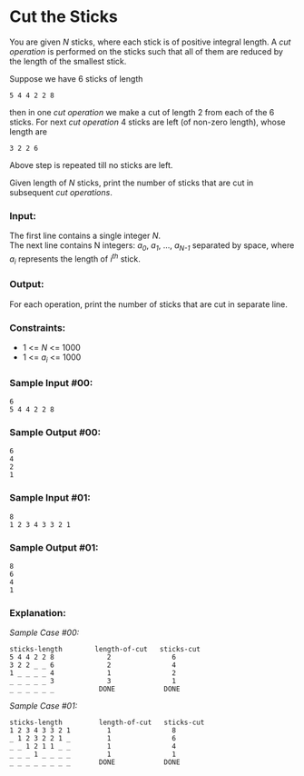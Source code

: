 Cut the Sticks
==============

You are given *N* sticks, where each stick is of positive integral length. A *cut operation* is performed on the sticks such that all of them are reduced by the length of the smallest stick.

Suppose we have 6 sticks of length

    5 4 4 2 2 8

then in one *cut operation* we make a cut of length 2 from each of the 6 sticks. For next *cut operation* 4 sticks are left (of non-zero length), whose length are

    3 2 2 6

Above step is repeated till no sticks are left.

Given length of *N* sticks, print the number of sticks that are cut in subsequent *cut operations*.

### Input:

The first line contains a single integer *N*.  
The next line contains N integers: *a<sub>0</sub>*, *a<sub>1</sub>*, ..., *a<sub>N-1</sub>* separated by space, where *a<sub>i</sub>* represents the length of *i<sup>th</sup>*  stick.

### Output:

For each operation, print the number of sticks that are cut in separate line.

### Constraints:

* 1 <= *N* <= 1000
* 1 <= *a<sub>i</sub>* <= 1000

### Sample Input #00:

    6
    5 4 4 2 2 8

### Sample Output #00:

    6
    4
    2
    1

### Sample Input #01:

    8
    1 2 3 4 3 3 2 1

### Sample Output #01:

    8
    6
    4
    1

### Explanation:

*Sample Case #00:*

    sticks-length        length-of-cut   sticks-cut
    5 4 4 2 2 8             2               6
    3 2 2 _ _ 6             2               4
    1 _ _ _ _ 4             1               2
    _ _ _ _ _ 3             3               1
    _ _ _ _ _ _           DONE            DONE

*Sample Case #01:*

    sticks-length         length-of-cut   sticks-cut
    1 2 3 4 3 3 2 1         1               8
    _ 1 2 3 2 2 1 _         1               6
    _ _ 1 2 1 1 _ _         1               4
    _ _ _ 1 _ _ _ _         1               1
    _ _ _ _ _ _ _ _       DONE            DONE
